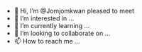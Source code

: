 - 👋 Hi, I’m @Jomjomkwan pleased to meet
- 👀 I’m interested in ...
- 🌱 I’m currently learning ...
- 💞️ I’m looking to collaborate on ...
- 📫 How to reach me ...

<!---
Jomjomkwan/Jomjomkwan is a ✨ special ✨ repository because its `README.md` (this file) appears on your GitHub profile.
You can click the Preview link to take a look at your changes.
--->
